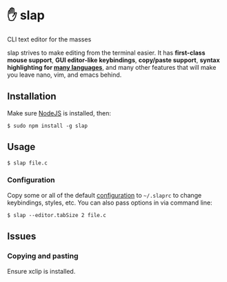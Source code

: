 ✋ slap
======

CLI text editor for the masses

slap strives to make editing from the terminal easier. It has **first-class
mouse support**, **GUI editor-like keybindings**, **copy/paste support**,
**syntax highlighting for [many languages](https://github.com/isagalaev/highlight.js/tree/master/src/languages)**,
and many other features that will make you leave nano, vim, and emacs behind.

Installation
------------

Make sure [NodeJS](http://nodejs.org/download/) is installed, then:

    $ sudo npm install -g slap

Usage
-----

    $ slap file.c

### Configuration

Copy some or all of the default [configuration](slap.ini) to `~/.slaprc` to
change keybindings, styles, etc. You can also pass options in via command line:

    $ slap --editor.tabSize 2 file.c

Issues
------

### Copying and pasting

Ensure xclip is installed.
